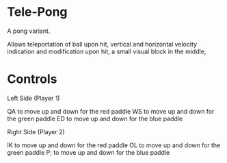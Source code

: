 # Tele-Pong
A pong variant.

Allows teleportation of ball upon hit, vertical and horizontal velocity indication and modification upon hit, a small visual block in the middle, 

# Controls

Left Side (Player 1)

QA to move up and down for the red paddle
WS to move up and down for the green paddle
ED to move up and down for the blue paddle

Right Side (Player 2)

IK to move up and down for the red paddle
OL to move up and down for the green paddle
P; to move up and down for the blue paddle
